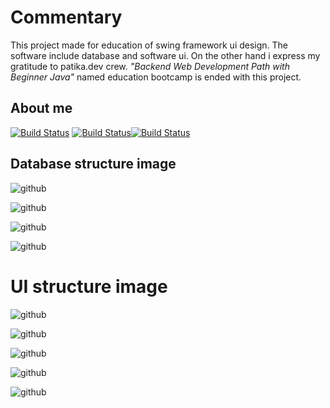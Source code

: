 # Commentary
This project made for education of swing framework ui design. The software include database and software ui. On the other hand i express my gratitude to patika.dev crew. *"Backend Web Development Path with Beginner Java"* named education bootcamp is ended with this project. 


## About me

[![Build Status](https://static.licdn.com/aero-v1/sc/h/aahlc8ivbnmk0t3eyz8as5gvr)](https://www.linkedin.com/in/furkan-tokgoz/) 
[![Build Status](https://academy.patika.dev/_next/image?url=https%3A%2F%2Fpatika-prod.s3.eu-central-1.amazonaws.com%2FstaticFiles%2Facademy-logo.png&w=256&q=75)](https://academy.patika.dev/tr/paths/baslangic-seviye-java-ile-backend-web-development-patikasi)[![Build Status](https://www.hackerrank.com/wp-content/uploads/2018/08/hackerrank_logo.png)](https://www.hackerrank.com/profile/furkantokgz)

## Database structure image

![github](/Database_.png)

![github](/Database_customer.png)

![github](/Database_product.png)

![github](/Database_user.png)

# UI structure image

![github](/UI_loginform.png)

![github](/UI_customerTable.png)

![github](/UI_customerRegisterForm.png)

![github](/UI_productTable.png)

![github](/UI_productRegisterForm.png)